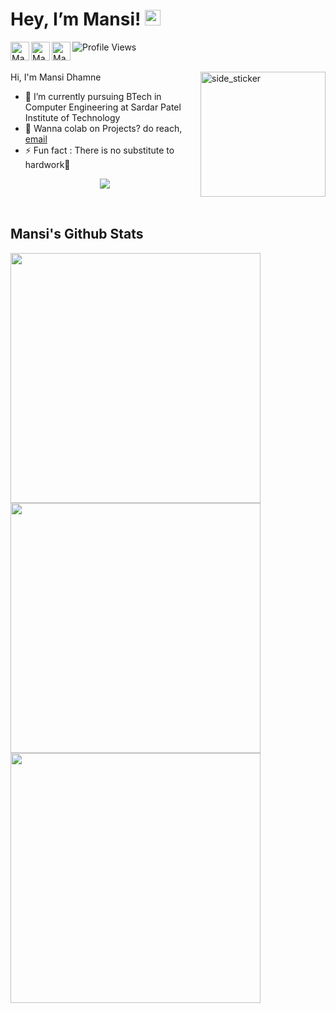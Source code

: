 <h1> Hey, I’m Mansi! <img src="https://media.giphy.com/media/hvRJCLFzcasrR4ia7z/giphy.gif" width="25px"></h1>
  
<a href="discordapp.com/users/mansi1310">
  <img align="left" alt="Mansi | Discord" width="30" src="https://www.svgrepo.com/show/353655/discord-icon.svg" />
</a>
<!-- <a href="https://x.com/mansidhamne">
  <img align="left" alt="Mansi | Twitter" width="30" src="https://raw.githubusercontent.com/peterthehan/peterthehan/master/assets/twitter.svg" />
</a> -->
<a href="https://www.linkedin.com/in/mansi-dhamne/">
  <img align="left" alt="Mansi | LinkedIN" width="30" src="https://www.svgrepo.com/show/448234/linkedin.svg" />
</a>
<a href="https://www.instagram.com/mansidhamne_/">
  <img align="left" alt="Mansi | Instagram" width="30" src="https://user-images.githubusercontent.com/83356501/129452050-d0157287-2350-4999-95b9-ea9e8a27639b.png" />
</a>

![Profile Views](https://komarev.com/ghpvc/?username=mansidhamne)

<br>
<img align="right" width=200px height=200px alt="side_sticker" src="https://media.giphy.com/media/TEnXkcsHrP4YedChhA/giphy.gif" />
Hi, I'm Mansi Dhamne

<ul>
<li> 🌱 I’m currently pursuing BTech in Computer Engineering at Sardar Patel Institute of Technology </li>
<li> 💼 Wanna colab on Projects? do reach, <a href="mailto:mansiadhamne@gmail.com">email</a></li>
<li> ⚡ Fun fact : There is no substitute to hardwork💫</li>
</ul>

<p align="center">
  <a href="[https://skillicons.dev](https://skillicons.dev)">
    <img src="https://skillicons.dev/icons?i=anaconda,blender,bootstrap,c,cpp,css,docker,fastapi,figma,flask,gcp,git,github,html,js,materialui,mongodb,mysql,netlify,nextjs,nestjs,nodejs,npm,opencv,postgres,postman,py,pytorch,react,sqlite,sklearn,tailwind,tensorflow, ts,vercel,vite,vscode&perline=10" />
  </a>
</p>

<br>
<h2>Mansi's Github Stats</h2>
<a href="https://github-readme-stats-sigma-five.vercel.app/api?username=mansidhamne&show_icons=true&theme=tokyonight">
    <img width="400" src="https://github-readme-stats-sigma-five.vercel.app/api?username=mansidhamne&show_icons=true&theme=tokyonight" />
</a>
<a href="https://github-readme-streak-stats.herokuapp.com/?user=mansidhamne&theme=tokyonight">
    <img width="400" src="https://github-readme-streak-stats.herokuapp.com/?user=mansidhamne&theme=tokyonight" />
</a>
<a href="https://github-readme-stats-sigma-five.vercel.app/api/top-langs/?username=mansidhamne&theme=dark&layout=compact">
    <img width="400" src="https://github-readme-stats-sigma-five.vercel.app/api/top-langs/?username=mansidhamne&theme=dark&layout=compact" /> 
</a>
